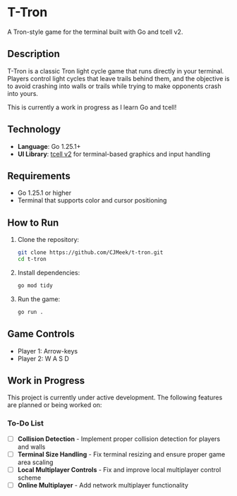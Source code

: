 # T-Tron

A Tron-style game for the terminal built with Go and tcell v2.

## Description

T-Tron is a classic Tron light cycle game that runs directly in your terminal. Players control light cycles that leave trails behind them, and the objective is to avoid crashing into walls or trails while trying to make opponents crash into yours.

This is currently a work in progress as I learn Go and tcell!

## Technology

- **Language**: Go 1.25.1+
- **UI Library**: [tcell v2](https://github.com/gdamore/tcell) for terminal-based graphics and input handling

## Requirements

- Go 1.25.1 or higher
- Terminal that supports color and cursor positioning

## How to Run

1. Clone the repository:
   ```bash
   git clone https://github.com/CJMeek/t-tron.git
   cd t-tron
   ```

2. Install dependencies:
   ```bash
   go mod tidy
   ```

3. Run the game:
   ```bash
   go run .
   ```

## Game Controls

- Player 1: Arrow-keys
- Player 2: W A S D

## Work in Progress

This project is currently under active development. The following features are planned or being worked on:

### To-Do List

- [ ] **Collision Detection** - Implement proper collision detection for players and walls
- [ ] **Terminal Size Handling** - Fix terminal resizing and ensure proper game area scaling
- [ ] **Local Multiplayer Controls** - Fix and improve local multiplayer control scheme
- [ ] **Online Multiplayer** - Add network multiplayer functionality
